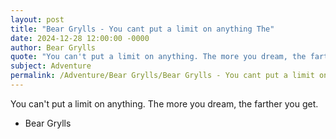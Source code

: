 ```yaml
---
layout: post
title: "Bear Grylls - You cant put a limit on anything The"
date: 2024-12-28 12:00:00 -0000
author: Bear Grylls
quote: "You can't put a limit on anything. The more you dream, the farther you get."
subject: Adventure
permalink: /Adventure/Bear Grylls/Bear Grylls - You cant put a limit on anything The
---
```


You can't put a limit on anything. The more you dream, the farther you get.

- Bear Grylls
